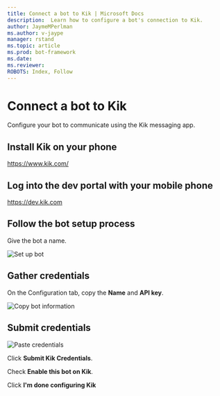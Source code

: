 ```yaml
---
title: Connect a bot to Kik | Microsoft Docs
description:  Learn how to configure a bot's connection to Kik.
author: JaymeMPerlman
ms.author: v-jaype
manager: rstand
ms.topic: article
ms.prod: bot-framework
ms.date:
ms.reviewer:
ROBOTS: Index, Follow
---
```

# Connect a bot to Kik

Configure your bot to communicate using the Kik messaging app.

## Install Kik on your phone

https://www.kik.com/ 

## Log into the dev portal with your mobile phone

https://dev.kik.com 

## Follow the bot setup process

Give the bot a name.

![Set up bot](~/media/channels/kik-phone.png)

## Gather credentials

On the Configuration tab, copy the **Name** and **API key**. 

![Copy bot information](~/media/channels/kik-configure.png)

## Submit credentials

![Paste credentials](~/media/channels/kik-creds.png)

Click **Submit Kik Credentials**.

Check **Enable this bot on Kik**.

Click **I'm done configuring Kik**

